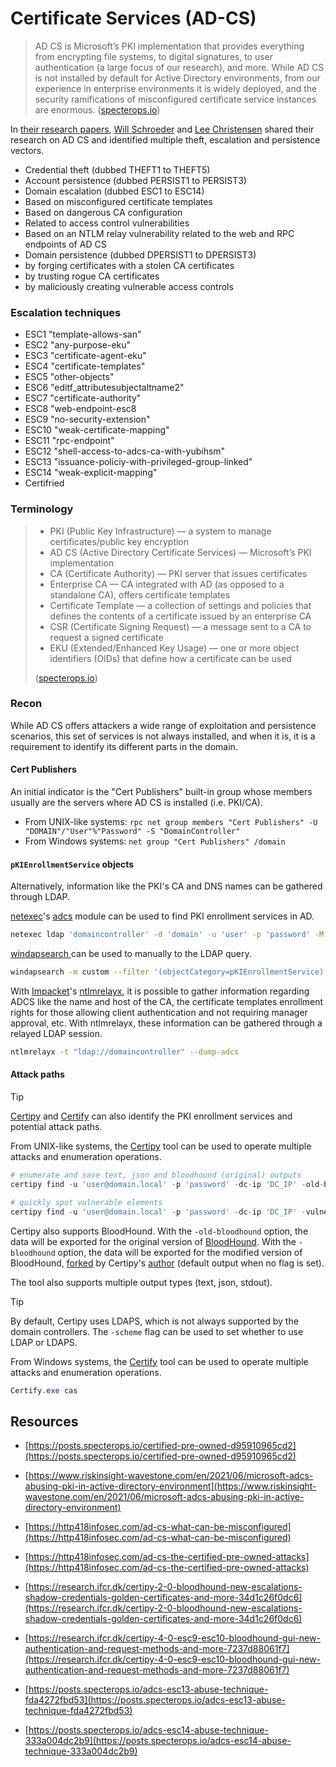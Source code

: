 # Certificate Services (AD-CS)


> AD CS is Microsoft’s PKI implementation that provides everything from encrypting file systems, to digital signatures, to user authentication (a large focus of our research), and more. While AD CS is not installed by default for Active Directory environments, from our experience in enterprise environments it is widely deployed, and the security ramifications of misconfigured certificate service instances are enormous. ([specterops.io](https://posts.specterops.io/certified-pre-owned-d95910965cd2))

In [their research papers](https://posts.specterops.io/certified-pre-owned-d95910965cd2), [Will Schroeder](https://twitter.com/harmj0y) and [Lee Christensen](https://twitter.com/tifkin_) shared their research on AD CS and identified multiple theft, escalation and persistence vectors.

* Credential theft (dubbed THEFT1 to THEFT5)
* Account persistence (dubbed PERSIST1 to PERSIST3)
* Domain escalation (dubbed ESC1 to ESC14)
* Based on misconfigured certificate templates
* Based on dangerous CA configuration
* Related to access control vulnerabilities
* Based on an NTLM relay vulnerability related to the web and RPC endpoints of AD CS
* Domain persistence (dubbed DPERSIST1 to DPERSIST3)
* by forging certificates with a stolen CA certificates
* by trusting rogue CA certificates
* by maliciously creating vulnerable access controls
### Escalation techniques
- ESC1 "template-allows-san"
- ESC2  "any-purpose-eku"
- ESC3  "certificate-agent-eku"
- ESC4  "certificate-templates"
- ESC5  "other-objects"
- ESC6  "editf_attributesubjectaltname2"
- ESC7  "certificate-authority"
- ESC8  "web-endpoint-esc8
- ESC9  "no-security-extension"
- ESC10  "weak-certificate-mapping"
- ESC11  "rpc-endpoint"
- ESC12  "shell-access-to-adcs-ca-with-yubihsm"
- ESC13  "issuance-policiy-with-privileged-group-linked"
- ESC14  "weak-explicit-mapping"
- Certifried
### Terminology
> * PKI (Public Key Infrastructure) — a system to manage certificates/public key encryption
> * AD CS (Active Directory Certificate Services) — Microsoft’s PKI implementation
> * CA (Certificate Authority) — PKI server that issues certificates
> * Enterprise CA — CA integrated with AD (as opposed to a standalone CA), offers certificate templates
> * Certificate Template — a collection of settings and policies that defines the contents of a certificate issued by an enterprise CA
> * CSR (Certificate Signing Request) — a message sent to a CA to request a signed certificate
> * EKU (Extended/Enhanced Key Usage) — one or more object identifiers (OIDs) that define how a certificate can be used
>
> ([specterops.io](https://posts.specterops.io/certified-pre-owned-d95910965cd2))

### Recon
While AD CS offers attackers a wide range of exploitation and persistence scenarios, this set of services is not always installed, and when it is, it is a requirement to identify its different parts in the domain.

#### Cert Publishers
An initial indicator is the "Cert Publishers" built-in group whose members usually are the servers where AD CS is installed (i.e. PKI/CA).

* From UNIX-like systems: `rpc net group members "Cert Publishers" -U "DOMAIN"/"User"%"Password" -S "DomainController"`
* From Windows systems: `net group "Cert Publishers" /domain`

#### `pKIEnrollmentService` objects

Alternatively, information like the PKI's CA and DNS names can be gathered through LDAP.

[netexec](https://github.com/Pennyw0rth/NetExec)'s [adcs](https://github.com/Pennyw0rth/NetExec/blob/master/cme/modules/adcs.py) module can be used to find PKI enrollment services in AD.
```bash
netexec ldap 'domaincontroller' -d 'domain' -u 'user' -p 'password' -M adcs
```

[windapsearch ](https://github.com/ropnop/windapsearch) can be used to manually to the LDAP query.
```bash
windapsearch -m custom --filter '(objectCategory=pKIEnrollmentService)' --base 'CN=Configuration,DC=domain,DC=local' --attrs dn,dnshostname --dc 'domaincontroller' -d 'domain.local' -u 'user' -p 'password'
```

With [Impacket](https://github.com/SecureAuthCorp/impacket)'s [ntlmrelayx](https://github.com/SecureAuthCorp/impacket/blob/master/examples/ntlmrelayx.py), it is possible to gather information regarding ADCS like the name and host of the CA, the certificate templates enrollment rights for those allowing client authentication and not requiring manager approval, etc. With ntlmrelayx, these information can be gathered through a relayed LDAP session.
```bash
ntlmrelayx -t "ldap://domaincontroller" --dump-adcs
```
#### Attack paths

> [!TIP]
> [Certipy](https://github.com/ly4k/Certipy) and [Certify](https://github.com/GhostPack/Certify) can also identify the PKI enrollment services and potential attack paths.

From UNIX-like systems, the [Certipy](https://github.com/ly4k/Certipy) tool can be used to operate multiple attacks and enumeration operations.
```python
# enumerate and save text, json and bloodhound (original) outputs
certipy find -u 'user@domain.local' -p 'password' -dc-ip 'DC_IP' -old-bloodhound

# quickly spot vulnerable elements
certipy find -u 'user@domain.local' -p 'password' -dc-ip 'DC_IP' -vulnerable -stdout
```

Certipy also supports BloodHound. With the `-old-bloodhound` option, the data will be exported for the original version of [BloodHound](https://github.com/BloodHoundAD/BloodHound). With the `-bloodhound` option, the data will be exported for the modified version of BloodHound, [forked](https://github.com/ly4k/BloodHound/) by Certipy's [author](https://twitter.com/ly4k_) (default output when no flag is set).

The tool also supports multiple output types (text, json, stdout).
> [!TIP]
> By default, Certipy uses LDAPS, which is not always supported by the domain controllers. The `-scheme` flag can be used to set whether to use LDAP or LDAPS.

From Windows systems, the [Certify](https://github.com/GhostPack/Certify) tool can be used to operate multiple attacks and enumeration operations.
```powershell
Certify.exe cas
```
## Resources

- [https://posts.specterops.io/certified-pre-owned-d95910965cd2](https://posts.specterops.io/certified-pre-owned-d95910965cd2)

- [https://www.riskinsight-wavestone.com/en/2021/06/microsoft-adcs-abusing-pki-in-active-directory-environment](https://www.riskinsight-wavestone.com/en/2021/06/microsoft-adcs-abusing-pki-in-active-directory-environment)

- [https://http418infosec.com/ad-cs-what-can-be-misconfigured](https://http418infosec.com/ad-cs-what-can-be-misconfigured)

- [https://http418infosec.com/ad-cs-the-certified-pre-owned-attacks](https://http418infosec.com/ad-cs-the-certified-pre-owned-attacks)

- [https://research.ifcr.dk/certipy-2-0-bloodhound-new-escalations-shadow-credentials-golden-certificates-and-more-34d1c26f0dc6](https://research.ifcr.dk/certipy-2-0-bloodhound-new-escalations-shadow-credentials-golden-certificates-and-more-34d1c26f0dc6)

- [https://research.ifcr.dk/certipy-4-0-esc9-esc10-bloodhound-gui-new-authentication-and-request-methods-and-more-7237d88061f7](https://research.ifcr.dk/certipy-4-0-esc9-esc10-bloodhound-gui-new-authentication-and-request-methods-and-more-7237d88061f7)

- [https://posts.specterops.io/adcs-esc13-abuse-technique-fda4272fbd53](https://posts.specterops.io/adcs-esc13-abuse-technique-fda4272fbd53)

- [https://posts.specterops.io/adcs-esc14-abuse-technique-333a004dc2b9](https://posts.specterops.io/adcs-esc14-abuse-technique-333a004dc2b9)